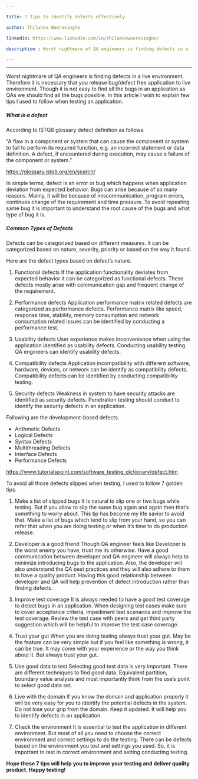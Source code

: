 ```yaml
---

title: 7 Tips to identify defects effectively    

author: Thilanka Weerasinghe

linkedin: https://www.linkedin.com/in/thilankaweerasinghe/

description : Worst nightmare of QA engineers is finding defects in a live environment. Therefore it is necessary that you release bug/defect free application to live environment. Though it is not easy to find all the bugs in an application as QAs we should find all the bugs possible. In this article I wish to explain few tips I used to follow when testing an application.

---
```

___

Worst nightmare of QA engineers is finding defects in a live environment. Therefore it is necessary that you release bug/defect free application to live environment. Though it is not easy to find all the bugs in an application as QAs we should find all the bugs possible. In this article I wish to explain few tips I used to follow when testing an application.

##### What is a defect

According to ISTQB glossary defect definition as follows. 

“A flaw in a component or system that can cause the component or system to fail to perform its required function, e.g. an incorrect statement or data definition. A defect, if encountered during execution, may cause a failure of the component or system.”

https://glossary.istqb.org/en/search/

In simple terms, defect is an error or bug which happens when application deviation from expected behavior. Bugs can arise because of so many reasons. Mainly, it will be because of miscommunication, program errors, continues change of the requirement and time pressure. To avoid repeating same bug it is important to understand the root cause of the bugs and what type of bug it is. 

##### Common Types of Defects

Defects can be categorized based on different measures. It can be categorized based on nature, severity, priority or based on the way it found.  

Here are the defect types based on defect’s nature.

1.	Functional defects 
If the application functionality deviates from expected behavior it can be categorized as functional defects. These defects mostly arise with communication gap and frequent change of the requirement. 

2.	Performance defects 
Application performance matrix related defects are categorized as performance defects. Performance matrix like speed, response time, stability, memory consumption and network consumption related issues can be identified by conducting a performance test.

3.	Usability defects
User experience makes inconvenience when using the application identified as usability defects. Conducting usability testing QA engineers can identify usability defects. 

4.	Compatibility defects 
Application incompatibility with different software, hardware, devices, or network can be identify as compatibility defects.  Compatibility defects can be identified by conducting compatibility testing. 

5.	Security defects
Weakness in system to have security attacks are identified as security defects. Penetration testing should conduct to identify the security defects in an application. 

Following are the development-based defects. 
-	Arithmetic Defects
-	Logical Defects
-	Syntax Defects
-	Multithreading Defects
-	Interface Defects
-	Performance Defects

https://www.tutorialspoint.com/software_testing_dictionary/defect.htm 

To avoid all those defects slipped when testing, I used to follow 7 golden tips. 

1.	Make a list of slipped bugs
It is natural to slip one or two bugs while testing. But if you allow to slip the same bug again and again then that’s something to worry about. This tip has become my life savior to avoid that. Make a list of bugs which tend to slip from your hand, so you can refer that when you are doing testing or when it’s time to do production release. 

2.	Developer is a good friend 
Though QA engineer feels like Developer is the worst enemy you have, trust me its otherwise. Have a good communication between developer and QA engineer will always help to minimize introducing bugs to the application. Also, the developer will also understand the QA best practices and they will also adhere to them to have a quality product. Having this good relationship between developer and QA will help prevention of defect introduction rather than finding defects. 

3.	Improve test coverage 
It is always needed to have a good test coverage to detect bugs in an application. When designing test cases make sure to cover acceptance criteria, impediment test scenarios and improve the test coverage. Review the test case with peers and get third party suggestion which will be helpful to improve the test case coverage.

4.	Trust your gut
When you are doing testing always trust your gut. May be the feature can be very simple but if you feel like something is wrong, it can be true.  It may come with your experience or the way you think about it. But always trust your gut. 

5.	Use good data to test
Selecting good test data is very important. There are different techniques to find good data. Equivalent partition, boundary value analysis and most importantly think from the use’s point to select good data set. 

6.	Live with the domain
If you know the domain and application properly it will be very easy for you to identify the potential defects in the system. Do not lose your grip from the domain. Keep it updated. It will help you to identify defects in an application. 

7.	Check the environment
It is essential to test the application in different environment. But most of all you need to choose the correct environment and correct settings to do the testing. There can be defects based on the environment you test and settings you used. So, it is important to test in correct environment and setting conducting testing. 

**Hope these 7 tips will help you to improve your testing and deliver quality product. Happy testing!**